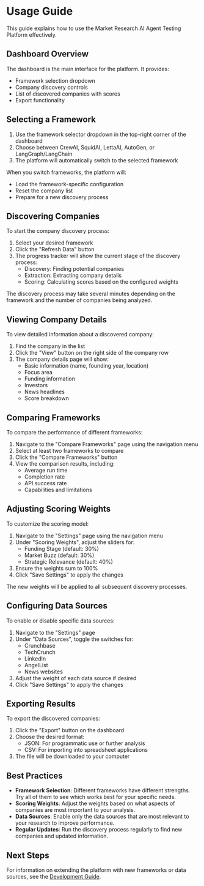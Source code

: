 # Usage Guide

This guide explains how to use the Market Research AI Agent Testing Platform effectively.

## Dashboard Overview

The dashboard is the main interface for the platform. It provides:

- Framework selection dropdown
- Company discovery controls
- List of discovered companies with scores
- Export functionality

## Selecting a Framework

1. Use the framework selector dropdown in the top-right corner of the dashboard
2. Choose between CrewAI, SquidAI, LettaAI, AutoGen, or LangGraph/LangChain
3. The platform will automatically switch to the selected framework

When you switch frameworks, the platform will:
- Load the framework-specific configuration
- Reset the company list
- Prepare for a new discovery process

## Discovering Companies

To start the company discovery process:

1. Select your desired framework
2. Click the "Refresh Data" button
3. The progress tracker will show the current stage of the discovery process:
   - Discovery: Finding potential companies
   - Extraction: Extracting company details
   - Scoring: Calculating scores based on the configured weights

The discovery process may take several minutes depending on the framework and the number of companies being analyzed.

## Viewing Company Details

To view detailed information about a discovered company:

1. Find the company in the list
2. Click the "View" button on the right side of the company row
3. The company details page will show:
   - Basic information (name, founding year, location)
   - Focus area
   - Funding information
   - Investors
   - News headlines
   - Score breakdown

## Comparing Frameworks

To compare the performance of different frameworks:

1. Navigate to the "Compare Frameworks" page using the navigation menu
2. Select at least two frameworks to compare
3. Click the "Compare Frameworks" button
4. View the comparison results, including:
   - Average run time
   - Completion rate
   - API success rate
   - Capabilities and limitations

## Adjusting Scoring Weights

To customize the scoring model:

1. Navigate to the "Settings" page using the navigation menu
2. Under "Scoring Weights", adjust the sliders for:
   - Funding Stage (default: 30%)
   - Market Buzz (default: 30%)
   - Strategic Relevance (default: 40%)
3. Ensure the weights sum to 100%
4. Click "Save Settings" to apply the changes

The new weights will be applied to all subsequent discovery processes.

## Configuring Data Sources

To enable or disable specific data sources:

1. Navigate to the "Settings" page
2. Under "Data Sources", toggle the switches for:
   - Crunchbase
   - TechCrunch
   - LinkedIn
   - AngelList
   - News websites
3. Adjust the weight of each data source if desired
4. Click "Save Settings" to apply the changes

## Exporting Results

To export the discovered companies:

1. Click the "Export" button on the dashboard
2. Choose the desired format:
   - JSON: For programmatic use or further analysis
   - CSV: For importing into spreadsheet applications
3. The file will be downloaded to your computer

## Best Practices

- **Framework Selection**: Different frameworks have different strengths. Try all of them to see which works best for your specific needs.
- **Scoring Weights**: Adjust the weights based on what aspects of companies are most important to your analysis.
- **Data Sources**: Enable only the data sources that are most relevant to your research to improve performance.
- **Regular Updates**: Run the discovery process regularly to find new companies and updated information.

## Next Steps

For information on extending the platform with new frameworks or data sources, see the [Development Guide](../development/README.md).

